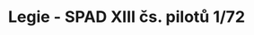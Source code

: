 ---
title: "Legie - SPAD XIII čs. pilotů  1/72"
price: 1800 
desc: "LIMITED EDITION, Legie - SPAD XIII čs. pilotů  1/72, razmera: 1/72"
img_path: "/assets/img/2126.jpg"
brand: EDUARD
available: false
special_offer: false
new: false
soon: false
cat: "Plasticne-Makete"
subcat: "PM-EDUARD"
subsubcat: ""
sifra: "2126"
---